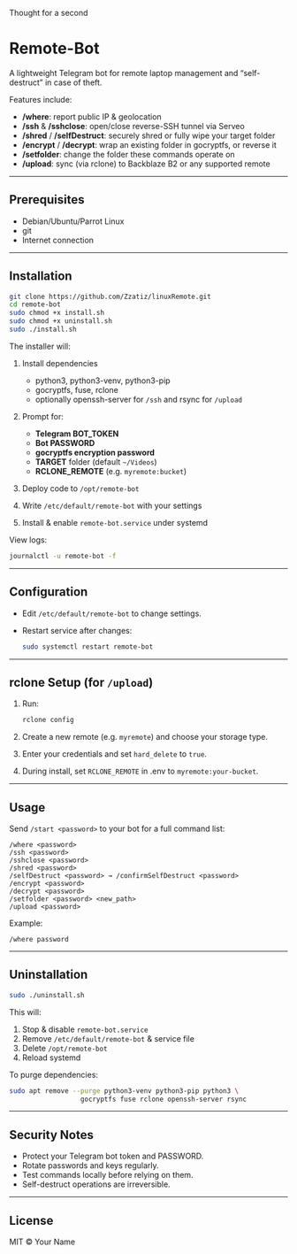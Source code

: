 Thought for a second


# Remote-Bot

A lightweight Telegram bot for remote laptop management and “self-destruct” in case of theft.

Features include:

* **/where**: report public IP & geolocation
* **/ssh** & **/sshclose**: open/close reverse-SSH tunnel via Serveo
* **/shred** / **/selfDestruct**: securely shred or fully wipe your target folder
* **/encrypt** / **/decrypt**: wrap an existing folder in gocryptfs, or reverse it
* **/setfolder**: change the folder these commands operate on
* **/upload**: sync (via rclone) to Backblaze B2 or any supported remote

---

## Prerequisites

* Debian/Ubuntu/Parrot Linux
* git
* Internet connection

---

## Installation

```bash
git clone https://github.com/Zzatiz/linuxRemote.git
cd remote-bot
sudo chmod +x install.sh
sudo chmod +x uninstall.sh
sudo ./install.sh
```

The installer will:

1. Install dependencies

   * python3, python3-venv, python3-pip
   * gocryptfs, fuse, rclone
   * optionally openssh-server for `/ssh` and rsync for `/upload`
2. Prompt for:

   * **Telegram BOT\_TOKEN**
   * **Bot PASSWORD**
   * **gocryptfs encryption password**
   * **TARGET** folder (default `~/Videos`)
   * **RCLONE\_REMOTE** (e.g. `myremote:bucket`)
3. Deploy code to `/opt/remote-bot`
4. Write `/etc/default/remote-bot` with your settings
5. Install & enable `remote-bot.service` under systemd

View logs:

```bash
journalctl -u remote-bot -f
```

---

## Configuration

* Edit `/etc/default/remote-bot` to change settings.
* Restart service after changes:

  ```bash
  sudo systemctl restart remote-bot
  ```

---

## rclone Setup (for `/upload`)

1. Run:

   ```bash
   rclone config
   ```

2. Create a new remote (e.g. `myremote`) and choose your storage type.

3. Enter your credentials and set `hard_delete` to `true`.

4. During install, set `RCLONE_REMOTE` in .env to `myremote:your-bucket`.

---

## Usage

Send `/start <password>` to your bot for a full command list:

```
/where <password>
/ssh <password>
/sshclose <password>
/shred <password>
/selfDestruct <password> → /confirmSelfDestruct <password>
/encrypt <password>
/decrypt <password>
/setfolder <password> <new_path>
/upload <password>
```

Example:

```
/where password
```

---

## Uninstallation

```bash
sudo ./uninstall.sh
```

This will:

1. Stop & disable `remote-bot.service`
2. Remove `/etc/default/remote-bot` & service file
3. Delete `/opt/remote-bot`
4. Reload systemd

To purge dependencies:

```bash
sudo apt remove --purge python3-venv python3-pip python3 \
                  gocryptfs fuse rclone openssh-server rsync
```

---

## Security Notes

* Protect your Telegram bot token and PASSWORD.
* Rotate passwords and keys regularly.
* Test commands locally before relying on them.
* Self-destruct operations are irreversible.

---

## License

MIT © Your Name
